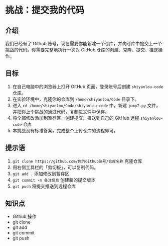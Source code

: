 # 挑战：提交我的代码

## 介绍

我们已经有了 Github 账号，现在需要你能新建一个仓库，并向仓库中提交上一个挑战的代码。你需要完整地执行一次对 GitHub 仓库的创建、克隆、提交、推送操作。

## 目标

1. 在自己电脑中的浏览器上打开 GitHub 页面，登录账号后创建 `shiyanlou-code` 仓库。
2. 在实验环境中，克隆你的仓库到 `/home/shiyanlou/Code` 目录下。
3. 进入 `cd /home/shiyanlou/Code/shiyanlou-code` 中，新建 `jump7.py` 文件，并把你上个挑战的通过代码，复制进文件中保存。
4. 将全部修改添加到暂存区、创建提交、推送到自己的 GitHub 远程 `shiyanlou-code` 仓库
5. 本挑战没有标准答案，完成整个上传仓库的流程即可。

## 提示语

1. `git clone https://github.com/你的Github账号/仓库名称` 克隆仓库
2. 用右侧工具栏的「剪切板」，可以复制代码。
3. `git add .` 添加修改到暂存区
4. `git commit -m 备注信息` 创建新的提交版本
5. `git push` 将提交推送到远程仓库

## 知识点

- Github 操作
- git clone
- git add
- git commit
- git push
